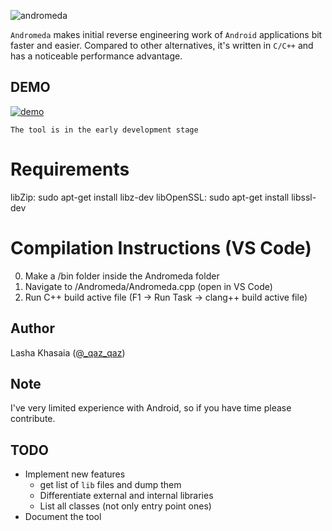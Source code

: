 ![andromeda](https://user-images.githubusercontent.com/16405698/65393541-89490480-dd8a-11e9-92a3-727799c30b02.png)

`Andromeda` makes initial reverse engineering work of `Android` applications bit faster and easier.
Compared to other alternatives, it's written in `C/C++` and has a noticeable performance advantage.

## DEMO
[![demo](https://user-images.githubusercontent.com/16405698/65391224-5a716500-dd6f-11e9-9de3-b3dcbc5e27ad.png)](https://www.youtube.com/watch?v=doeg-tCX-sg)

`The tool is in the early development stage`

# Requirements
libZip: sudo apt-get install libz-dev 
libOpenSSL: sudo apt-get install libssl-dev

# Compilation Instructions (VS Code)
0. Make a /bin folder inside the Andromeda folder
1. Navigate to /Andromeda/Andromeda.cpp (open in VS Code)
2. Run C++ build active file (F1 -> Run Task -> clang++ build active file)


## Author
Lasha Khasaia ([@_qaz_qaz](https://twitter.com/_qaz_qaz))

## Note
I've very limited experience with Android, so if you have time please contribute.
## TODO

* Implement new features
    - get list of `lib` files and dump them
    - Differentiate external and internal libraries
    - List all classes (not only entry point ones)
* Document the tool